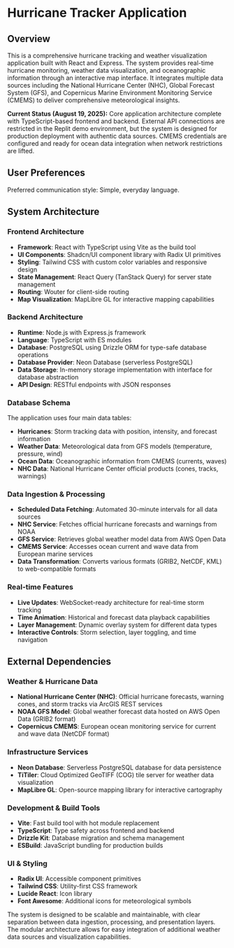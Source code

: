 # Hurricane Tracker Application

## Overview

This is a comprehensive hurricane tracking and weather visualization application built with React and Express. The system provides real-time hurricane monitoring, weather data visualization, and oceanographic information through an interactive map interface. It integrates multiple data sources including the National Hurricane Center (NHC), Global Forecast System (GFS), and Copernicus Marine Environment Monitoring Service (CMEMS) to deliver comprehensive meteorological insights.

**Current Status (August 19, 2025):** Core application architecture complete with TypeScript-based frontend and backend. External API connections are restricted in the Replit demo environment, but the system is designed for production deployment with authentic data sources. CMEMS credentials are configured and ready for ocean data integration when network restrictions are lifted.

## User Preferences

Preferred communication style: Simple, everyday language.

## System Architecture

### Frontend Architecture
- **Framework**: React with TypeScript using Vite as the build tool
- **UI Components**: Shadcn/UI component library with Radix UI primitives
- **Styling**: Tailwind CSS with custom color variables and responsive design
- **State Management**: React Query (TanStack Query) for server state management
- **Routing**: Wouter for client-side routing
- **Map Visualization**: MapLibre GL for interactive mapping capabilities

### Backend Architecture
- **Runtime**: Node.js with Express.js framework
- **Language**: TypeScript with ES modules
- **Database**: PostgreSQL using Drizzle ORM for type-safe database operations
- **Database Provider**: Neon Database (serverless PostgreSQL)
- **Data Storage**: In-memory storage implementation with interface for database abstraction
- **API Design**: RESTful endpoints with JSON responses

### Database Schema
The application uses four main data tables:
- **Hurricanes**: Storm tracking data with position, intensity, and forecast information
- **Weather Data**: Meteorological data from GFS models (temperature, pressure, wind)
- **Ocean Data**: Oceanographic information from CMEMS (currents, waves)
- **NHC Data**: National Hurricane Center official products (cones, tracks, warnings)

### Data Ingestion & Processing
- **Scheduled Data Fetching**: Automated 30-minute intervals for all data sources
- **NHC Service**: Fetches official hurricane forecasts and warnings from NOAA
- **GFS Service**: Retrieves global weather model data from AWS Open Data
- **CMEMS Service**: Accesses ocean current and wave data from European marine services
- **Data Transformation**: Converts various formats (GRIB2, NetCDF, KML) to web-compatible formats

### Real-time Features
- **Live Updates**: WebSocket-ready architecture for real-time storm tracking
- **Time Animation**: Historical and forecast data playback capabilities  
- **Layer Management**: Dynamic overlay system for different data types
- **Interactive Controls**: Storm selection, layer toggling, and time navigation

## External Dependencies

### Weather & Hurricane Data
- **National Hurricane Center (NHC)**: Official hurricane forecasts, warning cones, and storm tracks via ArcGIS REST services
- **NOAA GFS Model**: Global weather forecast data hosted on AWS Open Data (GRIB2 format)
- **Copernicus CMEMS**: European ocean monitoring service for current and wave data (NetCDF format)

### Infrastructure Services
- **Neon Database**: Serverless PostgreSQL database for data persistence
- **TiTiler**: Cloud Optimized GeoTIFF (COG) tile server for weather data visualization
- **MapLibre GL**: Open-source mapping library for interactive cartography

### Development & Build Tools
- **Vite**: Fast build tool with hot module replacement
- **TypeScript**: Type safety across frontend and backend
- **Drizzle Kit**: Database migration and schema management
- **ESBuild**: JavaScript bundling for production builds

### UI & Styling
- **Radix UI**: Accessible component primitives
- **Tailwind CSS**: Utility-first CSS framework
- **Lucide React**: Icon library
- **Font Awesome**: Additional icons for meteorological symbols

The system is designed to be scalable and maintainable, with clear separation between data ingestion, processing, and presentation layers. The modular architecture allows for easy integration of additional weather data sources and visualization capabilities.